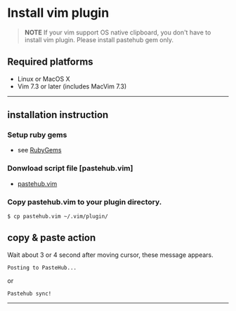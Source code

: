Install vim plugin
=======================
> **NOTE**
> If your vim support OS native clipboard, you don't have to install vim plugin. Please install pastehub gem only.

## Required platforms

- Linux or MacOS X
- Vim 7.3 or later (includes MacVim 7.3)

----

## installation instruction

### Setup ruby gems

+ see [RubyGems](./ruby_gems.md)

### Donwload script file [pastehub.vim]

+ [pastehub.vim](../../client/vim/pastehub.vim)

### Copy pastehub.vim to your plugin directory.

	$ cp pastehub.vim ~/.vim/plugin/

## copy & paste action

Wait about 3 or 4 second after moving cursor, these message appears.

	Posting to PasteHub...

 or
	
	Pastehub sync!

----

